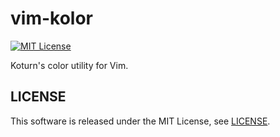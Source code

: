vim-kolor
=========

[![MIT License](https://img.shields.io/badge/license-MIT-blue.svg?style=flat-square)](LICENSE.md)

Koturn's color utility for Vim.


## LICENSE

This software is released under the MIT License, see [LICENSE](LICENSE).
